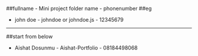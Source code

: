 ##fullname - Mini project folder name - phonenumber
##eg
- john doe - johndoe or johndoe.js - 12345679
--------------------------------------
##start from below
- Aishat Dosunmu - Aishat-Portfolio - 08184498068
